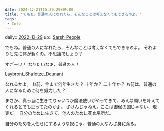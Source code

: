 ```yaml
---
date: 2024-12-21T15:20:29+09:00
title: "でもね。普通の人になれたら、そんなことは考えなくてもできるのよ。"
tags:
 - Info
---
```


daily:: [2022-10-29](Daily_Note/2022-10-29.md)
up:: [Sarsh_People](Bar/Novel/Nacaria/Sarsh_People.md)

でもね。普通の人になれたら、そんなことは考えなくてもできるのよ。
それよりも先に体が動くの。不思議でしょう？

すごーい！
なりたいなぁ、普通の人！

[Laybront_Shallotze_Deunant](../Bar/Novel/Nacaria/Laybront_Shallotze_Deunant.md)

なれるかよ。
お前、今まで何年生きた？
十年か？
二十年か？
お前は、普通の人になるために何を努力した？

まさか、真っ当に生きてりゃいつか魔法使いがやってきて、みんな願いを叶えてくれるとでも思ってたのかよ。
ざけんじゃねえ。ここは御伽の国じゃない、現実だ。
自分のために生きて、他人のために死ぬ場所だ。

自分のためを人任せにするような奴にゃ、普通の人なんざ身に余る。
